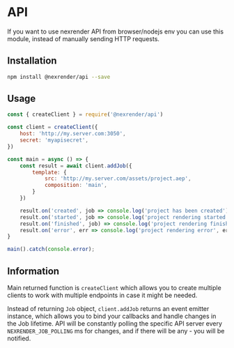 # API

If you want to use nexrender API from browser/nodejs env you can use this module, instead of manually sending HTTP requests.

## Installation

```sh
npm install @nexrender/api --save
```

## Usage

```js
const { createClient } = require('@nexrender/api')

const client = createClient({
    host: 'http://my.server.com:3050',
    secret: 'myapisecret',
})

const main = async () => {
    const result = await client.addJob({
        template: {
            src: 'http://my.server.com/assets/project.aep',
            composition: 'main',
        }
    })

    result.on('created', job => console.log('project has been created'))
    result.on('started', job => console.log('project rendering started'))
    result.on('finished', job) => console.log('project rendering finished'))
    result.on('error', err => console.log('project rendering error', err))
}

main().catch(console.error);
```

## Information

Main returned function is `createClient` which allows you to create multiple clients to work with multiple endpoints in case it might be needed.

Instead of returning `Job` object, `client.addJob` returns an event emitter instance, which allows you to bind your callbacks
and handle changes in the Job lifetime. API will be constantly polling the specific API server every `NEXRENDER_JOB_POLLING` ms for changes, and if there will be any - you will be notified.
